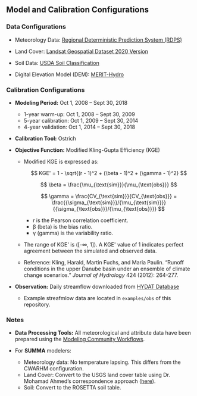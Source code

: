 ## Model and Calibration Configurations

### Data Configurations

- Meteorology Data: [Regional Deterministic Prediction System (RDPS)](https://github.com/kasra-keshavarz/datatool/tree/main/scripts/eccc-rdrs) 
  
- Land Cover: [Landsat Geospatial Dataset 2020 Version](https://github.com/kasra-keshavarz/gistool/tree/main/landsat)
  
- Soil Data: [USDA Soil Classification](https://hydroshare.org/resource/1361509511e44adfba814f6950c6e742/)  

- Digital Elevation Model (DEM): [MERIT-Hydro](https://doi.org/10.1029/2019WR024873)

### Calibration Configurations

- **Modeling Period:** Oct 1, 2008 – Sept 30, 2018  
  - 1-year warm-up: Oct 1, 2008 – Sept 30, 2009
  - 5-year calibration: Oct 1, 2009 – Sept 30, 2014
  - 4-year validation: Oct 1, 2014 – Sept 30, 2018

- **Calibration Tool:** Ostrich

- **Objective Function:** Modified Kling-Gupta Efficiency (KGE)
  - Modified KGE is expressed as:

    $$
    KGE' = 1 - \sqrt{(r - 1)^2 + (\beta - 1)^2 + (\gamma - 1)^2}
    $$

    $$
    \beta = \frac{\mu_{\text{sim}}}{\mu_{\text{obs}}}
    $$

    $$
    \gamma = \frac{CV_{\text{sim}}}{CV_{\text{obs}}} = \frac{{\sigma_{\text{sim}}}/{\mu_{\text{sim}}}}{{\sigma_{\text{obs}}}/{\mu_{\text{obs}}}}
    $$

    - r is the Pearson correlation coefficient.
    - β (beta) is the bias ratio.
    - γ (gamma) is the variability ratio.

  - The range of KGE' is \([-∞, 1]\). A KGE' value of 1 indicates perfect agreement between the simulated and observed data.

  - Reference: Kling, Harald, Martin Fuchs, and Maria Paulin. “Runoff conditions in the upper Danube basin under an ensemble of climate change scenarios.” *Journal of Hydrology* 424 (2012): 264-277.

- **Observation:** Daily streamflow downloaded from [HYDAT Database](https://wateroffice.ec.gc.ca/mainmenu/historical_data_index_e.html)
  - Example streafmlow data are located in `examples/obs` of this repository.
  
### Notes
 
- **Data Processing Tools:** All meteorological and attribute data have been prepared using the [Modeling Community Workflows](https://github.com/kasra-keshavarz/community-modelling-workflow-training.git). 
   
- For **SUMMA** modelers: 
  - Meteorology data: No temperature lapsing. This differs from the CWARHM configuration.
  - Land Cover: Convert to the USGS land cover table using Dr. Mohamad Ahmed’s correspondence approach ([here](https://github.com/MIsmlAhmed/MAF/blob/main/03_model_specific_component/03_summa/write_summa_files.ipynb)).
  - Soil: Convert to the ROSETTA soil table.
